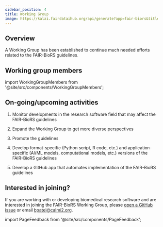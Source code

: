 ```yaml
---
sidebar_position: 4
title: Working Group
image: https://kalai.fairdataihub.org/api/generate?app=fair-biors&title=Crosswalk%20with%20FAIR4RS&org=fair-biors&description=FAIR%20Biomedical%20Research%20Software%20Guidelines
---
```


## Overview

A Working Group has been established to continue much needed efforts related to the FAIR-BioRS guidelines.

## Working group members

import WorkingGroupMembers from '@site/src/components/WorkingGroupMembers';

<WorkingGroupMembers />

## On-going/upcoming activities

1. Monitor developments in the research software field that may affect the FAIR-BioRS guidelines

2. Expand the Working Group to get more diverse perspectives

3. Promote the guidelines

4. Develop format-specific (Python script, R code, etc.) and application-specific (AI/ML models, computational models, etc.) versions of the FAIR-BioRS guidelines

5. Develop a GitHub app that automates implementation of the FAIR-BioRS guidelines

## Interested in joining?

If you are working with or developing biomedical research software and are interested in joining the FAIR-BioRS Working Group, please [open a GitHub issue](https://github.com/FAIR-BioRS/Docs/issues) or email bpatel@calmi2.org.

import PageFeedback from '@site/src/components/PageFeedback';

<PageFeedback />

